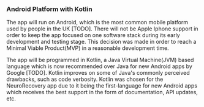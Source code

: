 ### Android Platform with Kotlin
The app will run on Android, which is the most common mobile platform used by people in the UK [TODO]. There will not be Apple Iphone support in order to keep the app focused on one software stack during its early development and testing stage. This decision was made in order to reach a Minimal Viable Product(MVP) in a reasonable development time.

The app will be programmed in Kotlin, a Java Virtual Machine(JVM) based language which is now recommended over Java for new Android apps by Google [TODO]. Kotlin improves on some of Java's commonly perceived drawbacks, such as code verbosity. Kotlin was chosen for the NeuroRecovery app due to it being the first-language for new Android apps which receives the best support in the form of documentation, API updates, etc.
